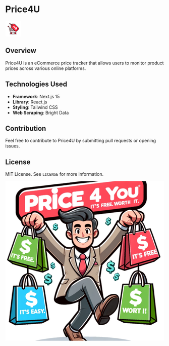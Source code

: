 # Price4U

<img src="https://github.com/sulimanbadour1/Price4U/blob/main/public/assets/sul-src/price4u.png?raw=true" alt ="Price4U logo" width='50px'/>

## Overview

Price4U is an eCommerce price tracker that allows users to monitor product prices across various online platforms.

## Technologies Used

- **Framework**: Next.js 15
- **Library**: React.js
- **Styling**: Tailwind CSS
- **Web Scraping**: Bright Data

## Contribution

Feel free to contribute to Price4U by submitting pull requests or opening issues.

## License

MIT License. See `LICENSE` for more information.

<img src="https://github.com/sulimanbadour1/Price4U/blob/main/public/screens/scr1.png?raw=true" alt="Banner"/>

